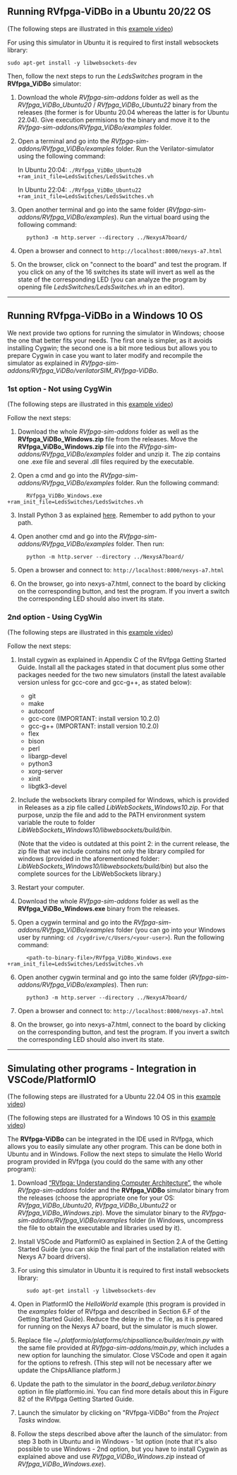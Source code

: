 ## **Running RVfpga-ViDBo in a Ubuntu 20/22 OS**

(The following steps are illustrated in this [example video](https://drive.google.com/file/d/1zgGUX6UYnExh1JYof4PiJ6gxi6pZvngT/view?usp=sharing))

For using this simulator in Ubuntu it is required to first install websockets library: 

```
sudo apt-get install -y libwebsockets-dev
```

Then, follow the next steps to run the *LedsSwitches* program in the **RVfpga_ViDBo** simulator:

1. Download the whole *RVfpga-sim-addons* folder as well as the *RVfpga_ViDBo_Ubuntu20* / *RVfpga_ViDBo_Ubuntu22* binary from the releases (the former is for Ubuntu 20.04 whereas the latter is for Ubuntu 22.04). Give execution permisions to the binary and move it to the *RVfpga-sim-addons/RVfpga_ViDBo/examples* folder.

2. Open a terminal and go into the *RVfpga-sim-addons/RVfpga_ViDBo/examples* folder. Run the Verilator-simulator using the following command: 

      In Ubuntu 20:04: ```./RVfpga_ViDBo_Ubuntu20 +ram_init_file=LedsSwitches/LedsSwitches.vh```

      In Ubuntu 22:04: ```./RVfpga_ViDBo_Ubuntu22 +ram_init_file=LedsSwitches/LedsSwitches.vh```

3. Open another terminal and go into the same folder (*RVfpga-sim-addons/RVfpga_ViDBo/examples*). Run the virtual board using the following command:
```
      python3 -m http.server --directory ../NexysA7board/
```
4. Open a browser and connect to `http://localhost:8000/nexys-a7.html`

5. On the browser, click on "connect to the board" and test the program. If you click on any of the 16 switches its state will invert as well as the state of the corresponding LED (you can analyze the program by opening file *LedsSwitches/LedsSwitches.vh* in an editor).


___


## **Running RVfpga-ViDBo in a Windows 10 OS**

We next provide two options for running the simulator in Windows; choose the one that better fits your needs. The first one is simpler, as it avoids installing Cygwin; the second one is a bit more tedious but allows you to prepare Cygwin in case you want to later modify and recompile the simulator as explained in *RVfpga-sim-addons/RVfpga_ViDBo/verilatorSIM_RVfpga-ViDBo*.

### **1st option - Not using CygWin**

(The following steps are illustrated in this [example video](https://drive.google.com/file/d/1eizsoL2JIYWqo36trlnzbXbkPHjk2uhE/view?usp=sharing))

Follow the next steps:

1. Download the whole *RVfpga-sim-addons* folder as well as the **RVfpga_ViDBo_Windows.zip** file from the releases. Move the **RVfpga_ViDBo_Windows.zip** file into the *RVfpga-sim-addons/RVfpga_ViDBo/examples* folder and unzip it. The zip contains one .exe file and several .dll files required by the executable.

2. Open a cmd and go into the *RVfpga-sim-addons/RVfpga_ViDBo/examples* folder. Run the following command:
```
      RVfpga_ViDBo_Windows.exe +ram_init_file=LedsSwitches/LedsSwitches.vh
```

3. Install Python 3 as explained [here](https://phoenixnap.com/kb/how-to-install-python-3-windows). Remember to add python to your path.

4. Open another cmd and go into the *RVfpga-sim-addons/RVfpga_ViDBo/examples* folder. Then run: 

```
      python -m http.server --directory ../NexysA7board/
```

5. Open a browser and connect to: ```http://localhost:8000/nexys-a7.html```

6. On the browser, go into nexys-a7.html, connect to the board by clicking on the corresponding button, and test the program. If you invert a switch the corresponding LED should also invert its state.



### **2nd option - Using CygWin**

(The following steps are illustrated in this [example video](https://drive.google.com/file/d/1_jsrZ2zuCW3KN73M03rk-F63tagk3Ew8/view?usp=sharing))

Follow the next steps:

1. Install cygwin as explained in Appendix C of the RVfpga Getting Started Guide. Install all the packages stated in that document plus some other packages needed for the two new simulators (install the latest available version unless for gcc-core and gcc-g++, as stated below):

    * git
    * make 
    * autoconf
    * gcc-core (IMPORTANT: install version 10.2.0)
    * gcc-g++ (IMPORTANT: install version 10.2.0)
    * flex
    * bison
    * perl
    * libargp-devel
    * python3
    * xorg-server
    * xinit
    * libgtk3-devel

2. Include the websockets library compiled for Windows, which is provided in Releases as a zip file called *LibWebSockets_Windows10.zip*. For that purpose, unzip the file and add to the PATH environment system variable the route to folder *LibWebSockets_Windows10/libwebsockets/build/bin*. 

      (Note that the video is outdated at this point 2: in the current release, the zip file that we include contains not only the library compiled for windows (provided in the aforementioned folder: *LibWebSockets_Windows10/libwebsockets/build/bin*) but also the complete sources for the LibWebSockets library.)

3. Restart your computer.

4. Download the whole *RVfpga-sim-addons* folder as well as the **RVfpga_ViDBo_Windows.exe** binary from the releases.

5. Open a cygwin terminal and go into the *RVfpga-sim-addons/RVfpga_ViDBo/examples* folder (you can go into your Windows user by running: ``` cd /cygdrive/c/Users/<your-user> ```). Run the following command:

```
      <path-to-binary-file>/RVfpga_ViDBo_Windows.exe +ram_init_file=LedsSwitches/LedsSwitches.vh
```

6. Open another cygwin terminal and go into the same folder (*RVfpga-sim-addons/RVfpga_ViDBo/examples*). Then run: 

```
      python3 -m http.server --directory ../NexysA7board/
```

7. Open a browser and connect to: ```http://localhost:8000/nexys-a7.html```

8. On the browser, go into nexys-a7.html, connect to the board by clicking on the corresponding button, and test the program. If you invert a switch the corresponding LED should also invert its state.


___


## **Simulating other programs - Integration in VSCode/PlatformIO**

(The following steps are illustrated for a Ubuntu 22.04 OS in this [example video](https://drive.google.com/file/d/1acz5ryLr4lSQrhkxgkVh4TNLSd-3IfUG/view?usp=sharing))

(The following steps are illustrated for a Windows 10 OS in this [example video](https://drive.google.com/file/d/1xWhrrMHu0FtmryNyeUQSjv4m489yKYGO/view?usp=sharing))

The **RVfpga-ViDBo** can be integrated in the IDE used in RVfpga, which allows you to easily simulate any other program. This can be done both in Ubuntu and in Windows. Follow the next steps to simulate the Hello World program provided in RVfpga (you could do the same with any other program):

1. Download [“RVfpga: Understanding Computer Architecture”](https://university.imgtec.com/rvfpga-download-page-en/), the whole *RVfpga-sim-addons* folder and the **RVfpga_ViDBo** simulator binary from the releases (choose the appropriate one for your OS: *RVfpga_ViDBo_Ubuntu20*, *RVfpga_ViDBo_Ubuntu22* or *RVfpga_ViDBo_Windows.zip*). Move the simulator binary to the *RVfpga-sim-addons/RVfpga_ViDBo/examples* folder (in Windows, uncompress the file to obtain the executable and libraries used by it).

2. Install VSCode and PlatformIO as explained in Section 2.A of the Getting Started Guide (you can skip the final part of the installation related with Nexys A7 board drivers).

3. For using this simulator in Ubuntu it is required to first install websockets library: 

```
      sudo apt-get install -y libwebsockets-dev
```

4. Open in PlatformIO the *HelloWorld* example (this program is provided in the *examples* folder of RVfpga and described in Section 6.F of the Getting Started Guide). Reduce the delay in the .c file, as it is prepared for running on the Nexys A7 board, but the simulator is much slower.

5. Replace file *~/.platformio/platforms/chipsalliance/builder/main.py* with the same file provided at *RVfpga-sim-addons/main.py*, which includes a new option for launching the simulator. Close VSCode and open it again for the options to refresh. (This step will not be necessary after we update the ChipsAlliance platform.)

6. Update the path to the simulator in the *board_debug.verilator.binary* option in file platformio.ini. You can find more details about this in Figure 82 of the RVfpga Getting Started Guide.

7. Launch the simulator by clicking on "RVfpga-ViDBo" from the *Project Tasks* window.

8. Follow the steps described above after the launch of the simulator: from step 3 both in Ubuntu and in Windows - 1st option (note that it's also possible to use Windows - 2nd option, but you have to install Cygwin as explained above and use *RVfpga_ViDBo_Windows.zip* instead of *RVfpga_ViDBo_Windows.exe*).
